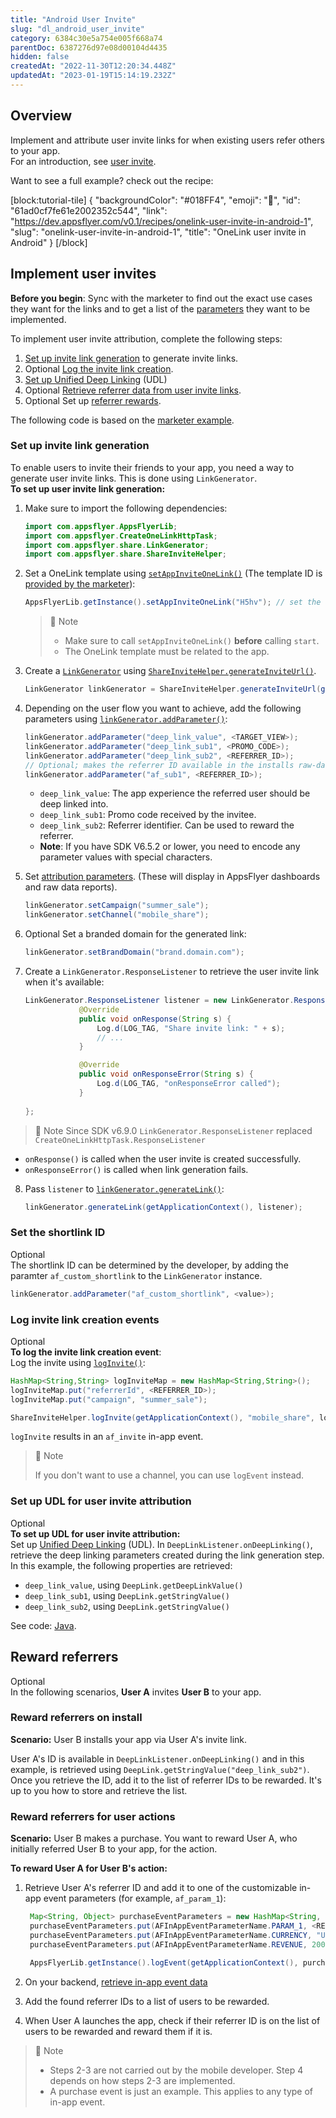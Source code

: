 ```yaml
---
title: "Android User Invite"
slug: "dl_android_user_invite"
category: 6384c30e5a754e005f668a74
parentDoc: 6387276d97e08d00104d4435
hidden: false
createdAt: "2022-11-30T12:20:34.448Z"
updatedAt: "2023-01-19T15:14:19.232Z"
---
```


Overview
--------

Implement and attribute user invite links for when existing users refer others to your app.  
For an introduction, see [user invite](https://dev.appsflyer.com/hc/docs/dl_user_invite).

Want to see a full example? check out the recipe:

[block:tutorial-tile]
{
  "backgroundColor": "#018FF4",
  "emoji": "🦉",
  "id": "61ad0cf7fe61e2002352c544",
  "link": "https://dev.appsflyer.com/v0.1/recipes/onelink-user-invite-in-android-1",
  "slug": "onelink-user-invite-in-android-1",
  "title": "OneLink user invite in Android"
}
[/block]

Implement user invites
----------------------

**Before you begin**: Sync with the marketer to find out the exact use cases they want for the links and to get a list of the [parameters](https://support.appsflyer.com/hc/en-us/articles/115004480866#parameters) they want to be implemented.

To implement user invite attribution, complete the following steps:

1. [Set up invite link generation](#set-up-invite-link-generation) to generate invite links.
2. <span class="annotation-optional">Optional</span> [Log the invite link creation](#log-invite-link-creation-events).
3. [Set up Unified Deep Linking](doc:unified-deep-linking-udl) (UDL)
4. <span class="annotation-optional">Optional</span> [Retrieve referrer data from user invite links](#set-up-udl-for-user-invite-attribution).
5. <span class="annotation-optional">Optional</span> Set up [referrer rewards](#reward-referrers).

The following code is based on the [marketer example](https://support.appsflyer.com/hc/en-us/articles/115004480866#example).

### Set up invite link generation

To enable users to invite their friends to your app, you need a way to generate user invite links. This is done using `LinkGenerator`.  
**To set up user invite link generation:**

1. Make sure to import the following dependencies:
   ```java
   import com.appsflyer.AppsFlyerLib;
   import com.appsflyer.CreateOneLinkHttpTask;
   import com.appsflyer.share.LinkGenerator;
   import com.appsflyer.share.ShareInviteHelper;
   ```

2. Set a OneLink template using [`setAppInviteOneLink()`](doc:android-sdk-reference-appsflyerlib#setappinviteonelink) (The template ID is [provided by the marketer](https://support.appsflyer.com/hc/en-us/articles/115004480866#procedures)):
   ```java
   AppsFlyerLib.getInstance().setAppInviteOneLink("H5hv"); // set the OneLink template ID the user invite links will be based on
   ```
   > 📘 Note
   > 
   > - Make sure to call `setAppInviteOneLink()` **before** calling `start`.
   > - The OneLink template must be related to the app.

3. Create a  [`LinkGenerator`](doc:android-sdk-reference-linkgenerator) using [`ShareInviteHelper.generateInviteUrl()`](doc:android-sdk-reference-shareinvitehelper#generateinviteurl).
   ```java
   LinkGenerator linkGenerator = ShareInviteHelper.generateInviteUrl(getApplicationContext());
   ```

4. Depending on the user flow you want to achieve, add the following parameters using [`linkGenerator.addParameter()`](doc:android-sdk-reference-linkgenerator#addparameter):
   ```java
   linkGenerator.addParameter("deep_link_value", <TARGET_VIEW>);
   linkGenerator.addParameter("deep_link_sub1", <PROMO_CODE>);
   linkGenerator.addParameter("deep_link_sub2", <REFERRER_ID>);
   // Optional; makes the referrer ID available in the installs raw-data report
   linkGenerator.addParameter("af_sub1", <REFERRER_ID>);
   ```
   - `deep_link_value`: The app experience the referred user should be deep linked into.
   - `deep_link_sub1`: Promo code received by the invitee.
   - `deep_link_sub2`: Referrer identifier. Can be used to reward the referrer.
   - **Note**: If you have SDK V6.5.2 or lower, you need to encode any parameter values with special characters.

5. Set [attribution parameters](doc:android-sdk-reference-linkgenerator#methods). (These will display in AppsFlyer dashboards and raw data reports).
   ```java
   linkGenerator.setCampaign("summer_sale");
   linkGenerator.setChannel("mobile_share");
   ```

6. <span class="annotation-optional">Optional</span> Set a branded domain for the generated link:

   ```java Java
   linkGenerator.setBrandDomain("brand.domain.com");
   ```

7. Create a `LinkGenerator.ResponseListener` to retrieve the user invite link when it's available:

   ```java
   LinkGenerator.ResponseListener listener = new LinkGenerator.ResponseListener() {
               @Override
               public void onResponse(String s) {
                   Log.d(LOG_TAG, "Share invite link: " + s);
                   // ...
               }

               @Override
               public void onResponseError(String s) {
                   Log.d(LOG_TAG, "onResponseError called");
               }
            
   };
   ```
> 📘 Note
> Since SDK v6.9.0 `LinkGenerator.ResponseListener` replaced `CreateOneLinkHttpTask.ResponseListener`  

- `onResponse()` is called when the user invite is created successfully.
- `onResponseError()` is called when link generation fails.

8. Pass `listener` to [`linkGenerator.generateLink()`](doc:android-sdk-reference-linkgenerator#generatelink-1):
   ```java
   linkGenerator.generateLink(getApplicationContext(), listener);
   ```

### Set the shortlink ID

<span class="annotation-optional">Optional</span>  
The shortlink ID can be determined by the developer, by adding the paramter `af_custom_shortlink` to the `LinkGenerator` instance.

```java
linkGenerator.addParameter("af_custom_shortlink", <value>);
```

### Log invite link creation events

<span class="annotation-optional">Optional</span>  
**To log the invite link creation event**:  
Log the invite using [`logInvite()`](doc:android-sdk-reference-shareinvitehelper#loginvite):

```java
HashMap<String,String> logInviteMap = new HashMap<String,String>();
logInviteMap.put("referrerId", <REFERRER_ID>);
logInviteMap.put("campaign", "summer_sale");

ShareInviteHelper.logInvite(getApplicationContext(), "mobile_share", logInviteMap);
```

`logInvite` results in an `af_invite` in-app event.

> 📘 Note
> 
> If you don't want to use a channel, you can use `logEvent` instead.

### Set up UDL for user invite attribution

<span class="annotation-optional">Optional</span>  
**To set up UDL for user invite attribution:**  
Set up [Unified Deep Linking](doc:unified-deep-linking-udl) (UDL). In `DeepLinkListener.onDeepLinking()`, retrieve the deep linking parameters created during the link generation step. In this example, the following properties are retrieved:

- `deep_link_value`, using `DeepLink.getDeepLinkValue()`
- `deep_link_sub1`, using `DeepLink.getStringValue()`
- `deep_link_sub2`, using `DeepLink.getStringValue()`

See code: [Java](https://github.com/AppsFlyerSDK/appsflyer-onelink-android-sample-apps/blob/ee2a671926520c0aa031885da078f5ecf370c5c4/java/basic_app/app/src/main/java/com/appsflyer/onelink/appsflyeronelinkbasicapp/AppsflyerBasicApp.java#L74).

Reward referrers
----------------

<span class="annotation-optional">Optional</span>  
In the following scenarios, **User A** invites **User B** to your app.

### Reward referrers on install

**Scenario:** User B installs your app via User A's invite link.

User A's ID is available in `DeepLinkListener.onDeepLinking()` and in this example, is retrieved using `DeepLink.getStringValue("deep_link_sub2")`. Once you retrieve the ID, add it to the list of referrer IDs to be rewarded. It's up to you how to store and retrieve the list.

### Reward referrers for user actions

**Scenario:** User B makes a purchase. You want to reward User A, who initially referred User B to your app, for the action.

**To reward User A for User B's action:**

1. Retrieve User A's referrer ID and add it to one of the customizable in-app event parameters (for example, `af_param_1`):
   ```java
    Map<String, Object> purchaseEventParameters = new HashMap<String, Object>();
    purchaseEventParameters.put(AFInAppEventParameterName.PARAM_1, <REFERRER_ID>);
    purchaseEventParameters.put(AFInAppEventParameterName.CURRENCY, "USD");
    purchaseEventParameters.put(AFInAppEventParameterName.REVENUE, 200);
    
    AppsFlyerLib.getInstance().logEvent(getApplicationContext(), purchaseEventParameters);
   ```

2. On your backend, [retrieve in-app event data](https://support.appsflyer.com/hc/en-us/articles/115005544169-Rich-in-app-events-Overview#view-inapp-event-data)

3. Add the found referrer IDs to a list of users to be rewarded.

4. When User A launches the app, check if their referrer ID is on the list of users to be rewarded and reward them if it is.

> 📘 Note
> 
> - Steps 2-3 are not carried out by the mobile developer. Step 4 depends on how steps 2-3 are implemented.
> - A purchase event is just an example. This applies to any type of in-app event.